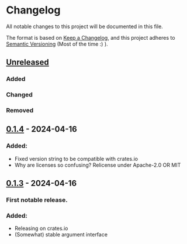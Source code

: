 # Changelog

All notable changes to this project will be documented in this file.

The format is based on [Keep a Changelog](https://keepachangelog.com/en/1.1.0/),
and this project adheres to [Semantic Versioning](https://semver.org/spec/v2.0.0.html) (Most of the time :) ).

## [Unreleased]

### Added


### Changed


### Removed


## [0.1.4] - 2024-04-16

### Added:
- Fixed version string to be compatible with crates.io
- Why are licenses so confusing? Relicense under Apache-2.0 OR MIT


## [0.1.3] - 2024-04-16

### First notable release.

### Added:
- Releasing on crates.io
- (Somewhat) stable argument interface




[unreleased]: https://github.com/Jacoblightning/SimpleWebServer-RS/compare/v0.1.3...HEAD
[0.1.4]: https://github.com/Jacoblightning/SimpleWebServer-RS/compare/v0.1.3...v0.1.4
[0.1.3]: https://github.com/Jacoblightning/SimpleWebServer-RS/releases/tag/v0.1.3
